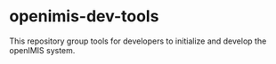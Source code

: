# openimis-dev-tools
This repository group tools for developers to initialize and develop the openIMIS system. 
